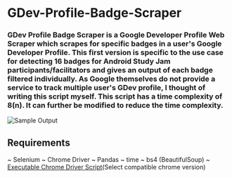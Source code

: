 # GDev-Profile-Badge-Scraper
### GDev Profile Badge Scraper is a Google Developer Profile Web Scraper which scrapes for specific badges in a user's Google Developer Profile. This first version is specific to the use case for detecting 16 badges for Android Study Jam participants/facilitators and gives an output of each badge filtered individually. As Google themselves do not provide a service to track multiple user's GDev profile, I thought of writing this script myself. This script has a time complexity of 8(n). It can further be modified to reduce the time complexity.
![Sample Output](http://url/to/img.png)
## Requirements
~ Selenium
~ Chrome Driver
~ Pandas
~ time
~ bs4 (BeautifulSoup)
~ [Executable Chrome Driver Script](https://chromedriver.chromium.org/downloads)(Select compatible chrome version)
